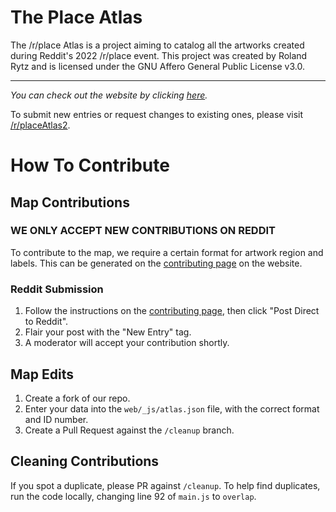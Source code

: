 # The Place Atlas
The /r/place Atlas is a project aiming to catalog all the artworks created during Reddit's 2022 /r/place event.
This project was created by Roland Rytz and is licensed under the GNU Affero General Public License v3.0.

---

*You can check out the website by clicking [here](https://place-atlas.stefanocoding.me/).*

To submit new entries or request changes to existing ones, please visit [/r/placeAtlas2](https://www.reddit.com/r/placeAtlas2/).

# How To Contribute

## Map Contributions

### WE ONLY ACCEPT NEW CONTRIBUTIONS ON REDDIT

To contribute to the map, we require a certain format for artwork region and labels. This can be generated on the [contributing page](/index.html?mode=draw) on the website. 

### Reddit Submission

1. Follow the instructions on the [contributing page](https://place-atlas.stefanocoding.me/index.html?mode=draw), then click "Post Direct to Reddit".
2. Flair your post with the "New Entry" tag.
3. A moderator will accept your contribution shortly.

## Map Edits

1. Create a fork of our repo.
2. Enter your data into the `web/_js/atlas.json` file, with the correct format and ID number.
3. Create a Pull Request against the `/cleanup` branch.

## Cleaning Contributions

If you spot a duplicate, please PR against `/cleanup`. To help find duplicates, run the code locally, changing line 92 of `main.js` to `overlap`.
